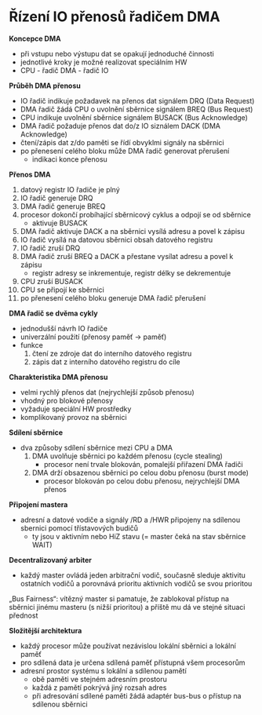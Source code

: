 # Řízení IO přenosů řadičem DMA

**Koncepce DMA**
- při vstupu nebo výstupu dat se opakují jednoduché činnosti
- jednotlivé kroky je možné realizovat speciálním HW
- CPU - řadič DMA - řadič IO

**Průběh DMA přenosu**
- IO řadič indikuje požadavek na přenos dat signálem DRQ (Data Request)
- DMA řadič žádá CPU o uvolnění sběrnice signálem BREQ (Bus Request)
- CPU indikuje uvolnění sběrnice signálem BUSACK (Bus Acknowledge)
- DMA řadič požaduje přenos dat do/z IO siználem DACK (DMA Acknowledge)
- čtení/zápis dat z/do paměti se řídí obvyklmi signály na sběrnici
- po přenesení celého bloku může DMA řadič generovat přerušení
	- indikaci konce přenosu

**Přenos DMA**
1. datový registr IO řadiče je plný
2. IO řadič generuje DRQ
3. DMA řadič generuje BREQ
4. procesor dokončí probíhající sběrnicový cyklus a odpojí se od sběrnice
	- aktivuje BUSACK
5. DMA řadič aktivuje DACK a na sběrnici vysílá adresu a povel k zápisu
6. IO řadič vysílá na datovou sběrnici obsah datového registru
7. IO řadič zruší DRQ
8. DMA řadič zruší BREQ a DACK a přestane vysílat adresu a povel k zápisu
	- registr adresy se inkrementuje, registr délky se dekrementuje
9. CPU zruší BUSACK
10. CPU se připojí ke sběrnici
11. po přenesení celého bloku generuje DMA řadič přerušení

**DMA řadič se dvěma cykly**
- jednodušší návrh IO řadiče
- univerzální použití (přenosy paměť -> paměť)
- funkce
	1. čtení ze zdroje dat do interního datového registru
	2. zápis dat z interního datového registru do cíle

**Charakteristika DMA přenosu**
- velmi rychlý přenos dat (nejrychlejší způsob přenosu)
- vhodný pro blokové přenosy
- vyžaduje speciální HW prostředky
- komplikovaný provoz na sběrnici

**Sdílení sběrnice**
- dva způsoby sdílení sběrnice mezi CPU a DMA
	1. DMA uvolňuje sběrnici po každém přenosu (cycle stealing)
		- procesor není trvale blokován, pomalejší přiřazení DMA řadiči
	2. DMA drží obsazenou sběrnici po celou dobu přenosu (burst mode)
		- procesor blokován po celou dobu přenosu, nejrychlejší DMA přenos

**Připojení mastera**
- adresní a datové vodiče a signály /RD a /HWR připojeny na sdílenou sbernici pomocí třístavových budičů
	- ty jsou v aktivním nebo HiZ stavu (= master čeká na stav sběrnice WAIT)

**Decentralizovaný arbiter**
- každý master ovládá jeden arbitrační vodič, současně sleduje aktivitu
ostatních vodičů a porovnává prioritu aktivních vodičů se svou prioritou

„Bus Fairness“: vítězný master si pamatuje, že zablokoval přístup na sběrnici jinému masteru (s nižší prioritou) a příště mu dá ve stejné situaci přednost

**Složitější architektura**
- každý procesor může používat nezávislou lokální sběrnici a lokální paměť
- pro sdílená data je určena sdílená paměť přístupná všem procesorům
- adresní prostor systému s lokální a sdílenou pamětí
	- obě paměti ve stejném adresním prostoru
	- každá z pamětí pokrývá jiný rozsah adres
	- při adresování sdílené paměti žádá adaptér bus-bus o přístup na sdílenou sběrnici